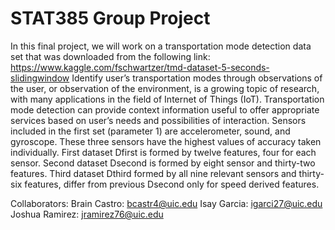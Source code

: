 # STAT385 Group Project

In this final project, we will work on a transportation mode detection
data set that was downloaded from the following link:
https://www.kaggle.com/fschwartzer/tmd-dataset-5-seconds-slidingwindow
Identify user’s transportation modes through observations of the user,
or observation of the environment, is a growing topic of research, with
many applications in the field of Internet of Things (IoT).
Transportation mode detection can provide context information useful
to offer appropriate services based on user’s needs and possibilities
of interaction.
Sensors included in the first set (parameter 1) are accelerometer,
sound, and gyroscope. These three sensors have the highest values
of accuracy taken individually.
First dataset Dfirst is formed by twelve features, four for each sensor.
Second dataset Dsecond is formed by eight sensor and thirty-two
features. Third dataset Dthird formed by all nine relevant sensors and
thirty-six features, differ from previous Dsecond only for speed
derived features.

Collaborators:
Brain Castro: bcastr4@uic.edu
Isay Garcia: igarci27@uic.edu
Joshua Ramirez:  jramirez76@uic.edu
